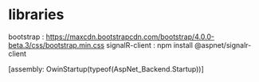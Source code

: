 # libraries
bootstrap : https://maxcdn.bootstrapcdn.com/bootstrap/4.0.0-beta.3/css/bootstrap.min.css
signalR-client : npm install @aspnet/signalr-client 
<PackageReference Include="Microsoft.AspNetCore.SignalR" Version="1.0.0-alpha2-final" />

<add key="owin:AppStartup" value="AspNet_Backend.Startup"/>
[assembly: OwinStartup(typeof(AspNet_Backend.Startup))]